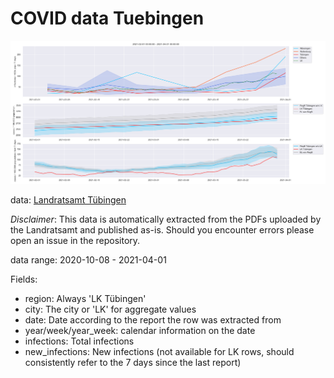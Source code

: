# COVID data Tuebingen


![plot](https://raw.githubusercontent.com/FrankGrimm/COVID19-Data-LKTuebingen/main/tuebingen_since_02_2021.png)

data: [Landratsamt Tübingen](https://www.kreis-tuebingen.de/17094149.html)

*Disclaimer*: This data is automatically extracted from the PDFs uploaded by the Landratsamt and published as-is. Should you encounter errors please open an issue in the repository.

data range: 2020-10-08 - 2021-04-01

Fields:
- region: Always 'LK Tübingen'
- city: The city or 'LK' for aggregate values
- date: Date according to the report the row was extracted from
- year/week/year_week: calendar information on the date
- infections: Total infections
- new_infections: New infections (not available for LK rows, should consistently refer to the 7 days since the last report)
